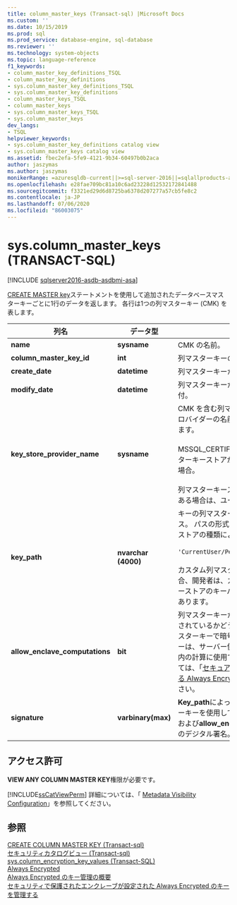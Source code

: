 ```yaml
---
title: column_master_keys (Transact-sql) |Microsoft Docs
ms.custom: ''
ms.date: 10/15/2019
ms.prod: sql
ms.prod_service: database-engine, sql-database
ms.reviewer: ''
ms.technology: system-objects
ms.topic: language-reference
f1_keywords:
- column_master_key_definitions_TSQL
- column_master_key_definitions
- sys.column_master_key_definitions_TSQL
- sys.column_master_key_definitions
- column_master_keys_TSQL
- column_master_keys
- sys.column_master_keys_TSQL
- sys.column_master_keys
dev_langs:
- TSQL
helpviewer_keywords:
- sys.column_master_key_definitions catalog view
- sys.column_master_keys catalog view
ms.assetid: fbec2efa-5fe9-4121-9b34-60497b0b2aca
author: jaszymas
ms.author: jaszymas
monikerRange: =azuresqldb-current||>=sql-server-2016||=sqlallproducts-allversions||>=sql-server-linux-2017||=azuresqldb-mi-current
ms.openlocfilehash: e28fae709bc81a10c6ad23228d12532172841488
ms.sourcegitcommit: f3321ed29d6d8725ba6378d207277a57cb5fe8c2
ms.contentlocale: ja-JP
ms.lasthandoff: 07/06/2020
ms.locfileid: "86003075"
---
```

# <a name="syscolumn_master_keys-transact-sql"></a>sys.column_master_keys (TRANSACT-SQL)
[!INCLUDE [sqlserver2016-asdb-asdbmi-asa](../../includes/applies-to-version/sqlserver2016-asdb-asdbmi-asa.md)]

  [CREATE MASTER key](../../t-sql/statements/create-column-master-key-transact-sql.md)ステートメントを使用して追加されたデータベースマスターキーごとに1行のデータを返します。 各行は1つの列マスターキー (CMK) を表します。  
    
|列名|データ型|説明|  
|-----------------|---------------|-----------------|  
|**name**|**sysname**|CMK の名前。|  
|**column_master_key_id**|**int**|列マスターキーの ID。|  
|**create_date**|**datetime**|列マスターキーが作成された日付。|  
|**modify_date**|**datetime**|列マスターキーが最後に変更された日付。|  
|**key_store_provider_name**|**sysname**|CMK を含む列マスターキーストアのプロバイダーの名前。 次の値を指定できます。<br /><br /> MSSQL_CERTIFICATE_STORE-列マスターキーストアが証明書ストアである場合。<br /><br /> 列マスターキーストアがカスタム型である場合は、ユーザー定義の値。|  
|**key_path**|**nvarchar (4000)**|キーの列マスターキーストア固有のパス。 パスの形式は、列のマスターキーストアの種類によって異なります。 例:<br /><br /> `'CurrentUser/Personal/'<thumbprint>`<br /><br /> カスタム列マスターキーストアの場合、開発者は、カスタム列マスターキーストアのキーパスを定義する必要があります。|  
|**allow_enclave_computations**|**bit**|列マスターキーがエンクレーブに設定されているかどうかを示します (このマスターキーで暗号化された列暗号化キーは、サーバー側の secure enclaves 内の計算に使用できます)。 詳細については、「[セキュア エンクレーブを使用する Always Encrypted](../../relational-databases/security/encryption/always-encrypted-enclaves.md)」を参照してください。|  
|**signature**|**varbinary(max)**|**Key_path**によって参照される列マスターキーを使用して生成された**key_path**および**allow_enclave_computations**のデジタル署名。|


  
## <a name="permissions"></a>アクセス許可  
 **VIEW ANY COLUMN MASTER KEY**権限が必要です。  
  
 [!INCLUDE[ssCatViewPerm](../../includes/sscatviewperm-md.md)] 詳細については、「 [Metadata Visibility Configuration](../../relational-databases/security/metadata-visibility-configuration.md)」を参照してください。  
  
## <a name="see-also"></a>参照  
 [CREATE COLUMN MASTER KEY &#40;Transact-sql&#41;](../../t-sql/statements/create-column-master-key-transact-sql.md)   
 [セキュリティカタログビュー &#40;Transact-sql&#41;](../../relational-databases/system-catalog-views/security-catalog-views-transact-sql.md)   
 [sys.column_encryption_key_values &#40;Transact-SQL&#41;](../../relational-databases/system-catalog-views/sys-column-encryption-key-values-transact-sql.md)  
 [Always Encrypted](../../relational-databases/security/encryption/always-encrypted-database-engine.md)   
 [Always Encrypted のキー管理の概要](../../relational-databases/security/encryption/overview-of-key-management-for-always-encrypted.md)   
 [セキュリティで保護されたエンクレーブが設定された Always Encrypted のキーを管理する](../../relational-databases/security/encryption/always-encrypted-enclaves-manage-keys.md)   
 
  
  
